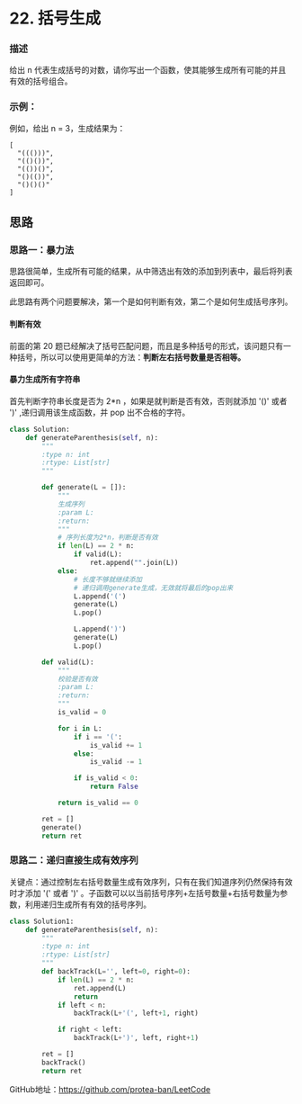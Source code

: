 # 22. 括号生成

### 描述

给出 n 代表生成括号的对数，请你写出一个函数，使其能够生成所有可能的并且有效的括号组合。 

### 示例：

例如，给出 n = 3，生成结果为：

    [
      "((()))",
      "(()())",
      "(())()",
      "()(())",
      "()()()"
    ]

## 思路

### 思路一：暴力法

思路很简单，生成所有可能的结果，从中筛选出有效的添加到列表中，最后将列表返回即可。

此思路有两个问题要解决，第一个是如何判断有效，第二个是如何生成括号序列。

#### 判断有效
前面的第 20 题已经解决了括号匹配问题，而且是多种括号的形式，该问题只有一种括号，所以可以使用更简单的方法：**判断左右括号数量是否相等。**

#### 暴力生成所有字符串

首先判断字符串长度是否为 2*n ，如果是就判断是否有效，否则就添加 '()' 或者 ')' ,递归调用该生成函数，并 pop 出不合格的字符。

```python
class Solution:
    def generateParenthesis(self, n):
        """
        :type n: int
        :rtype: List[str]
        """

        def generate(L = []):
            """
            生成序列
            :param L:
            :return:
            """
            # 序列长度为2*n，判断是否有效
            if len(L) == 2 * n:
                if valid(L):
                    ret.append("".join(L))
            else:
                # 长度不够就继续添加
                # 递归调用generate生成，无效就将最后的pop出来
                L.append('(')
                generate(L)
                L.pop()

                L.append(')')
                generate(L)
                L.pop()

        def valid(L):
            """
            校验是否有效
            :param L:
            :return:
            """
            is_valid = 0

            for i in L:
                if i == '(':
                    is_valid += 1
                else:
                    is_valid -= 1

                if is_valid < 0:
                    return False

            return is_valid == 0

        ret = []
        generate()
        return ret
```

### 思路二：递归直接生成有效序列

关键点：通过控制左右括号数量生成有效序列，只有在我们知道序列仍然保持有效时才添加 '(' 或者 ')' 。子函数可以以当前括号序列+左括号数量+右括号数量为参数，利用递归生成所有有效的括号序列。

```python
class Solution1:
    def generateParenthesis(self, n):
        """
        :type n: int
        :rtype: List[str]
        """
        def backTrack(L='', left=0, right=0):
            if len(L) == 2 * n:
                ret.append(L)
                return
            if left < n:
                backTrack(L+'(', left+1, right)

            if right < left:
                backTrack(L+')', left, right+1)

        ret = []
        backTrack()
        return ret
```


GitHub地址：https://github.com/protea-ban/LeetCode